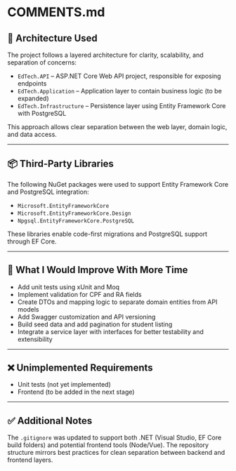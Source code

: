 # COMMENTS.md

## 🧱 Architecture Used

The project follows a layered architecture for clarity, scalability, and separation of concerns:

- `EdTech.API` – ASP.NET Core Web API project, responsible for exposing endpoints
- `EdTech.Application` – Application layer to contain business logic (to be expanded)
- `EdTech.Infrastructure` – Persistence layer using Entity Framework Core with PostgreSQL

This approach allows clear separation between the web layer, domain logic, and data access.

---

## 📦 Third-Party Libraries

The following NuGet packages were used to support Entity Framework Core and PostgreSQL integration:

- `Microsoft.EntityFrameworkCore`
- `Microsoft.EntityFrameworkCore.Design`
- `Npgsql.EntityFrameworkCore.PostgreSQL`

These libraries enable code-first migrations and PostgreSQL support through EF Core.

---

## 🧠 What I Would Improve With More Time

- Add unit tests using xUnit and Moq
- Implement validation for CPF and RA fields
- Create DTOs and mapping logic to separate domain entities from API models
- Add Swagger customization and API versioning
- Build seed data and add pagination for student listing
- Integrate a service layer with interfaces for better testability and extensibility

---

## ❌ Unimplemented Requirements

- Unit tests (not yet implemented)
- Frontend (to be added in the next stage)

---

## ✅ Additional Notes

The `.gitignore` was updated to support both .NET (Visual Studio, EF Core build folders) and potential frontend tools (Node/Vue). The repository structure mirrors best practices for clean separation between backend and frontend layers.
